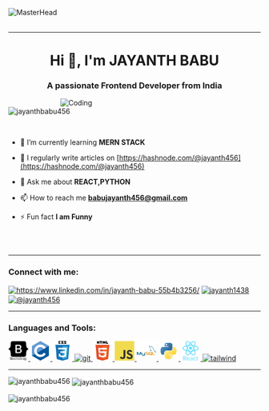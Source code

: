 ![MasterHead](https://d1h9h5g2pln59q.cloudfront.net/project_execution_b84b722cd4.png)
   <br/><br/> <hr/>
<h1 align="center">Hi 👋, I'm JAYANTH BABU</h1>
<h3 align="center">A passionate Frontend Developer from India</h3>
<img align="right" alt="Coding" width="400" src="https://cdn.dribbble.com/users/1162077/screenshots/3848914/programmer.gif"/>

<p align="left"> <img src="https://komarev.com/ghpvc/?username=jayanthbabu456&label=Profile%20views&color=0e75b6&style=flat" alt="jayanthbabu456" /> </p>
<br/>

- 🌱 I’m currently learning **MERN STACK**

- 📝 I regularly write articles on [https://hashnode.com/@jayanth456](https://hashnode.com/@jayanth456)

- 💬 Ask me about **REACT,PYTHON**

- 📫 How to reach me **babujayanth456@gmail.com**

- ⚡ Fun fact **I am Funny**

 <br/><br/> <hr/>
<h3 align="left">Connect with me:</h3>
<p align="left">
<a href="https://linkedin.com/in/https://www.linkedin.com/in/jayanth-babu-55b4b3256/" target="blank"><img align="center" src="https://raw.githubusercontent.com/rahuldkjain/github-profile-readme-generator/master/src/images/icons/Social/linked-in-alt.svg" alt="https://www.linkedin.com/in/jayanth-babu-55b4b3256/" height="30" width="40" /></a>
<a href="https://instagram.com/jayanth1438" target="blank"><img align="center" src="https://raw.githubusercontent.com/rahuldkjain/github-profile-readme-generator/master/src/images/icons/Social/instagram.svg" alt="jayanth1438" height="30" width="40" /></a>
<a href="https://hashnode.com/@jayanth456" target="blank"><img align="center" src="https://raw.githubusercontent.com/rahuldkjain/github-profile-readme-generator/master/src/images/icons/Social/hashnode.svg" alt="@jayanth456" height="30" width="40" /></a>
</p>
<hr/>
<h3 align="left">Languages and Tools:</h3>
<p align="left"> <a href="https://getbootstrap.com" target="_blank" rel="noreferrer"> <img src="https://raw.githubusercontent.com/devicons/devicon/master/icons/bootstrap/bootstrap-plain-wordmark.svg" alt="bootstrap" width="40" height="40"/> </a> <a href="https://www.cprogramming.com/" target="_blank" rel="noreferrer"> <img src="https://raw.githubusercontent.com/devicons/devicon/master/icons/c/c-original.svg" alt="c" width="40" height="40"/> </a> <a href="https://www.w3schools.com/css/" target="_blank" rel="noreferrer"> <img src="https://raw.githubusercontent.com/devicons/devicon/master/icons/css3/css3-original-wordmark.svg" alt="css3" width="40" height="40"/> </a> <a href="https://git-scm.com/" target="_blank" rel="noreferrer"> <img src="https://www.vectorlogo.zone/logos/git-scm/git-scm-icon.svg" alt="git" width="40" height="40"/> </a> <a href="https://www.w3.org/html/" target="_blank" rel="noreferrer"> <img src="https://raw.githubusercontent.com/devicons/devicon/master/icons/html5/html5-original-wordmark.svg" alt="html5" width="40" height="40"/> </a> <a href="https://developer.mozilla.org/en-US/docs/Web/JavaScript" target="_blank" rel="noreferrer"> <img src="https://raw.githubusercontent.com/devicons/devicon/master/icons/javascript/javascript-original.svg" alt="javascript" width="40" height="40"/> </a> <a href="https://www.mysql.com/" target="_blank" rel="noreferrer"> <img src="https://raw.githubusercontent.com/devicons/devicon/master/icons/mysql/mysql-original-wordmark.svg" alt="mysql" width="40" height="40"/> </a> <a href="https://www.python.org" target="_blank" rel="noreferrer"> <img src="https://raw.githubusercontent.com/devicons/devicon/master/icons/python/python-original.svg" alt="python" width="40" height="40"/> </a> <a href="https://reactjs.org/" target="_blank" rel="noreferrer"> <img src="https://raw.githubusercontent.com/devicons/devicon/master/icons/react/react-original-wordmark.svg" alt="react" width="40" height="40"/> </a> <a href="https://tailwindcss.com/" target="_blank" rel="noreferrer"> <img src="https://www.vectorlogo.zone/logos/tailwindcss/tailwindcss-icon.svg" alt="tailwind" width="40" height="40"/> </a> </p>
<hr>
<p><img align="left" src="https://github-readme-stats.vercel.app/api/top-langs?username=jayanthbabu456&show_icons=true&locale=en&layout=compact" alt="jayanthbabu456" /></p>

<p>&nbsp;<img align="center" src="https://github-readme-stats.vercel.app/api?username=jayanthbabu456&show_icons=true&locale=en" alt="jayanthbabu456" /></p>

<p><img align="center" src="https://github-readme-streak-stats.herokuapp.com/?user=jayanthbabu456&" alt="jayanthbabu456" /></p>
